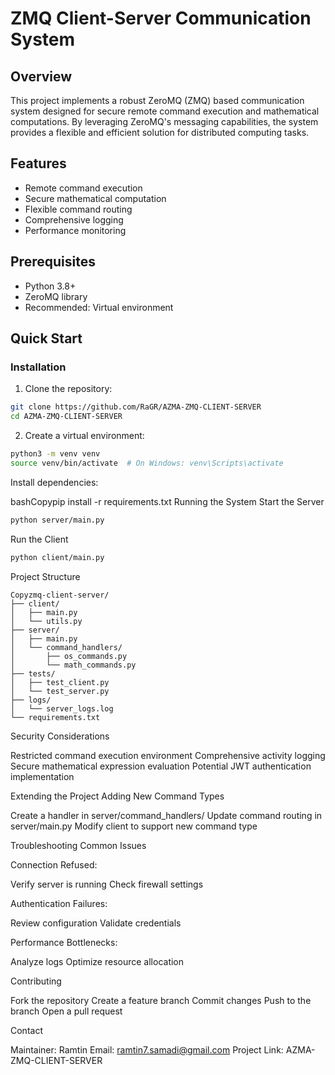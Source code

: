 # ZMQ Client-Server Communication System

## Overview

This project implements a robust ZeroMQ (ZMQ) based communication system designed for secure remote command execution and mathematical computations. By leveraging ZeroMQ's messaging capabilities, the system provides a flexible and efficient solution for distributed computing tasks.

## Features

- Remote command execution
- Secure mathematical computation
- Flexible command routing
- Comprehensive logging
- Performance monitoring

## Prerequisites

- Python 3.8+
- ZeroMQ library
- Recommended: Virtual environment

## Quick Start

### Installation

1. Clone the repository:
```bash
git clone https://github.com/RaGR/AZMA-ZMQ-CLIENT-SERVER
cd AZMA-ZMQ-CLIENT-SERVER
```

2. Create a virtual environment:

```bash
python3 -m venv venv
source venv/bin/activate  # On Windows: venv\Scripts\activate
```

Install dependencies:

bashCopypip install -r requirements.txt
Running the System
Start the Server
```bash 
python server/main.py
```

Run the Client
```bash
python client/main.py
```

Project Structure
```
Copyzmq-client-server/
├── client/
│   ├── main.py
│   └── utils.py
├── server/
│   ├── main.py
│   └── command_handlers/
│       ├── os_commands.py
│       └── math_commands.py
├── tests/
│   ├── test_client.py
│   └── test_server.py
├── logs/
│   └── server_logs.log
└── requirements.txt
```

Security Considerations

Restricted command execution environment
Comprehensive activity logging
Secure mathematical expression evaluation
Potential JWT authentication implementation

Extending the Project
Adding New Command Types

Create a handler in server/command_handlers/
Update command routing in server/main.py
Modify client to support new command type

Troubleshooting
Common Issues

Connection Refused:

Verify server is running
Check firewall settings


Authentication Failures:

Review configuration
Validate credentials


Performance Bottlenecks:

Analyze logs
Optimize resource allocation



Contributing

Fork the repository
Create a feature branch
Commit changes
Push to the branch
Open a pull request

Contact

Maintainer: Ramtin
Email: ramtin7.samadi@gmail.com
Project Link: AZMA-ZMQ-CLIENT-SERVER
